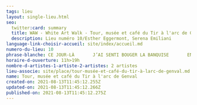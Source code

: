 ```yaml
---
tags: lieu
layout: single-lieu.html
seo:
  twitter:card: summary
  title: WAW - White Art Walk - Tour, musée et café du Tir à l'arc de Genval
  description: Lieu numéro 10/Esther Eggermont, Serena Emiliani
language-link-choisir-accueil: site/index/accueil.md
numero-du-lieu: 10
phrase-blanche: CE JOUR-LÀ       J’AI SENTI BOUGER LA BANQUISE       EN MOI
horaire-d-ouverture: 11h>19h
nombre-d-artistes-1-artiste-2-artistes: 2 artistes
lieu-associe: site/place/tour-musée-et-café-du-tir-à-larc-de-genval.md
name: Tour, musée et café du Tir à l'arc de Genval
created-on: 2021-08-13T11:45:12.255Z
updated-on: 2021-08-13T11:45:12.266Z
published-on: 2021-08-13T11:45:12.275Z
---
```

